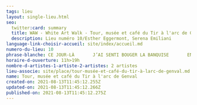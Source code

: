 ```yaml
---
tags: lieu
layout: single-lieu.html
seo:
  twitter:card: summary
  title: WAW - White Art Walk - Tour, musée et café du Tir à l'arc de Genval
  description: Lieu numéro 10/Esther Eggermont, Serena Emiliani
language-link-choisir-accueil: site/index/accueil.md
numero-du-lieu: 10
phrase-blanche: CE JOUR-LÀ       J’AI SENTI BOUGER LA BANQUISE       EN MOI
horaire-d-ouverture: 11h>19h
nombre-d-artistes-1-artiste-2-artistes: 2 artistes
lieu-associe: site/place/tour-musée-et-café-du-tir-à-larc-de-genval.md
name: Tour, musée et café du Tir à l'arc de Genval
created-on: 2021-08-13T11:45:12.255Z
updated-on: 2021-08-13T11:45:12.266Z
published-on: 2021-08-13T11:45:12.275Z
---
```

